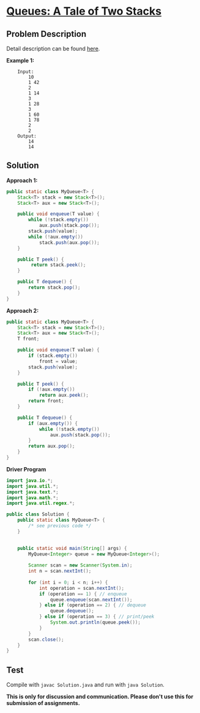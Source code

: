 # [Queues: A Tale of Two Stacks][title]

## Problem Description

Detail description can be found [here][title]. 

**Example 1:**

```
    Input: 
        10
        1 42
        2
        1 14
        3
        1 28
        3
        1 60
        1 78
        2
        2
    Output:
        14
        14
```

## Solution

**Approach 1:**

```java
public static class MyQueue<T> {
    Stack<T> stack = new Stack<T>();
    Stack<T> aux = new Stack<T>();

    public void enqueue(T value) {
        while (!stack.empty())
            aux.push(stack.pop());
        stack.push(value);
        while (!aux.empty())
            stack.push(aux.pop());
    }

    public T peek() {
         return stack.peek();
    }

    public T dequeue() {
        return stack.pop();
    }
}
```

**Approach 2:**

```java
public static class MyQueue<T> {
    Stack<T> stack = new Stack<T>();
    Stack<T> aux = new Stack<T>();
    T front;

    public void enqueue(T value) {
        if (stack.empty())
            front = value;
        stack.push(value);
    }

    public T peek() {
        if (!aux.empty())
            return aux.peek();
        return front;
    }

    public T dequeue() {
        if (aux.empty()) {
            while (!stack.empty())
                aux.push(stack.pop());
        }
        return aux.pop();
    }
}
```

**Driver Program**

```java
import java.io.*;
import java.util.*;
import java.text.*;
import java.math.*;
import java.util.regex.*;

public class Solution {
    public static class MyQueue<T> {
        /* see previous code */
    }

    
    public static void main(String[] args) {
        MyQueue<Integer> queue = new MyQueue<Integer>();
        
        Scanner scan = new Scanner(System.in);
        int n = scan.nextInt();
        
        for (int i = 0; i < n; i++) {
            int operation = scan.nextInt();
            if (operation == 1) { // enqueue
                queue.enqueue(scan.nextInt());
            } else if (operation == 2) { // dequeue
                queue.dequeue();
            } else if (operation == 3) { // print/peek
                System.out.println(queue.peek());
            }
        }
        scan.close();
    }
}
```

## Test

Compile with `javac Solution.java` and run with `java Solution`.


**This is only for discussion and communication. Please don't use this for submission of assignments.**

[title]: https://www.hackerrank.com/challenges/ctci-queue-using-two-stacks